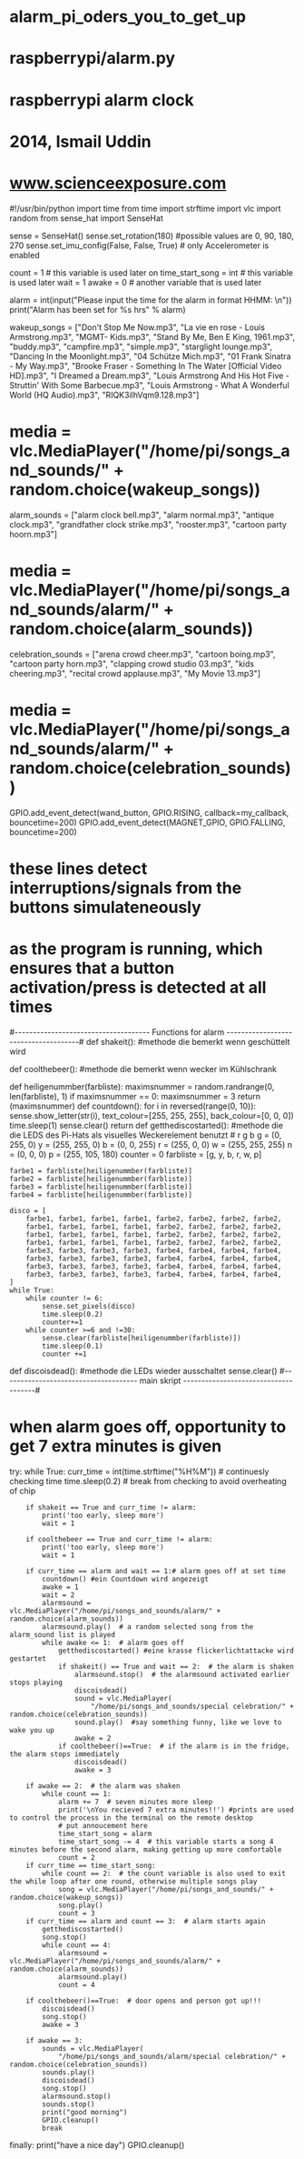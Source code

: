 # alarm_pi_oders_you_to_get_up
# raspberrypi/alarm.py
# raspberrypi alarm clock
# 2014, Ismail Uddin
# www.scienceexposure.com

#!/usr/bin/python
import time
from time import strftime
import vlc
import random
from sense_hat import SenseHat

sense = SenseHat()
sense.set_rotation(180) #possible values are 0, 90, 180, 270
sense.set_imu_config(False, False, True)  # only Accelerometer is enabled

count = 1  # this variable is used later on
time_start_song = int  # this variable is used later
wait = 1
awake = 0  # another variable that is used later

alarm = int(input("Please input the time for the alarm in format HHMM: \n"))
print("Alarm has been set for %s hrs" % alarm)

wakeup_songs = ["Don't Stop Me Now.mp3", "La vie en rose - Louis Armstrong.mp3",
                "MGMT- Kids.mp3", "Stand By Me, Ben E King, 1961.mp3",
                "buddy.mp3", "campfire.mp3", "simple.mp3", "starglight lounge.mp3",
                "Dancing In the Moonlight.mp3", "04 Schütze Mich.mp3",
                "01 Frank Sinatra - My Way.mp3", "Brooke Fraser - Something In The Water [Official Video HD].mp3",
                "I Dreamed a Dream.mp3", "Louis Armstrong And His Hot Five - Struttin' With Some Barbecue.mp3",
                "Louis Armstrong - What A Wonderful World (HQ Audio).mp3",
                "RIQK3ilhVqm9.128.mp3"]

# media = vlc.MediaPlayer("/home/pi/songs_and_sounds/" + random.choice(wakeup_songs))

alarm_sounds = ["alarm clock bell.mp3", "alarm normal.mp3",
                "antique clock.mp3", "grandfather clock strike.mp3",
                "rooster.mp3", "cartoon party hoorn.mp3"]
# media = vlc.MediaPlayer("/home/pi/songs_and_sounds/alarm/" + random.choice(alarm_sounds))
celebration_sounds = ["arena crowd cheer.mp3", "cartoon boing.mp3",
                      "cartoon party horn.mp3", "clapping crowd studio 03.mp3", "kids cheering.mp3",
                      "recital crowd applause.mp3", "My Movie 13.mp3"]
# media = vlc.MediaPlayer("/home/pi/songs_and_sounds/alarm/" + random.choice(celebration_sounds))
GPIO.add_event_detect(wand_button, GPIO.RISING, callback=my_callback, bouncetime=200)
GPIO.add_event_detect(MAGNET_GPIO, GPIO.FALLING, bouncetime=200)
# these lines detect interruptions/signals from the buttons simulateneously
# as the program is running, which ensures that a button activation/press is detected at all times

#------------------------------------- Functions for alarm -------------------------------------#
def shakeit():
    #methode die bemerkt wenn geschüttelt wird

def coolthebeer():
    #methode die bemerkt wenn wecker im Kühlschrank

def heiligenummber(farbliste):
    maximsnummer = random.randrange(0, len(farbliste), 1)
    if maximsnummer == 0:
        maximsnummer = 3
    return (maximsnummer)
def countdown():
    for i in reversed(range(0, 10)):
        sense.show_letter(str(i), text_colour=[255, 255, 255], back_colour=[0, 0, 0])
        time.sleep(1)
    sense.clear()
    return
def getthediscostarted():
    #methode die die LEDS des Pi-Hats als visuelles Weckerelement benutzt
    # r g b
    g = (0, 255, 0)
    y = (255, 255, 0)
    b = (0, 0, 255)
    r = (255, 0, 0)
    w = (255, 255, 255)
    n = (0, 0, 0)
    p = (255, 105, 180)
    counter = 0
    farbliste = [g, y, b, r, w, p]

    farbe1 = farbliste[heiligenummber(farbliste)]
    farbe2 = farbliste[heiligenummber(farbliste)]
    farbe3 = farbliste[heiligenummber(farbliste)]
    farbe4 = farbliste[heiligenummber(farbliste)]

    disco = [
        farbe1, farbe1, farbe1, farbe1, farbe2, farbe2, farbe2, farbe2,
        farbe1, farbe1, farbe1, farbe1, farbe2, farbe2, farbe2, farbe2,
        farbe1, farbe1, farbe1, farbe1, farbe2, farbe2, farbe2, farbe2,
        farbe1, farbe1, farbe1, farbe1, farbe2, farbe2, farbe2, farbe2,
        farbe3, farbe3, farbe3, farbe3, farbe4, farbe4, farbe4, farbe4,
        farbe3, farbe3, farbe3, farbe3, farbe4, farbe4, farbe4, farbe4,
        farbe3, farbe3, farbe3, farbe3, farbe4, farbe4, farbe4, farbe4,
        farbe3, farbe3, farbe3, farbe3, farbe4, farbe4, farbe4, farbe4,
    ]
    while True:
        while counter != 6:
            sense.set_pixels(disco)
            time.sleep(0.2)
            counter+=1
        while counter >=6 and !=30:
            sense.clear(farbliste[heiligenummber(farbliste)])
            time.sleep(0.1)
            counter +=1

def discoisdead():
    #methode die LEDs wieder ausschaltet
    sense.clear()
#------------------------------------- main skript -------------------------------------#
# when alarm goes off, opportunity to get 7 extra minutes is given
try:
    while True:
        curr_time = int(time.strftime("%H%M"))  # continuesly checking time
        time.sleep(0.2)  # break from checking to avoid overheating of chip

        if shakeit == True and curr_time != alarm:
            print('too early, sleep more')
            wait = 1

        if coolthebeer == True and curr_time != alarm:
            print('too early, sleep more')
            wait = 1

        if curr_time == alarm and wait == 1:# alarm goes off at set time
            countdown() #ein Countdown wird angezeigt
            awake = 1
            wait = 2
            alarmsound = vlc.MediaPlayer("/home/pi/songs_and_sounds/alarm/" + random.choice(alarm_sounds))
            alarmsound.play()  # a random selected song from the alarm_sound list is played
            while awake <= 1:  # alarm goes off
                getthediscostarted() #eine krasse flickerlichtattacke wird gestartet
                if shakeit() == True and wait == 2:  # the alarm is shaken
                    alarmsound.stop()  # the alarmsound activated earlier stops playing
                    discoisdead()
                    sound = vlc.MediaPlayer(
                        "/home/pi/songs_and_sounds/special celebration/" + random.choice(celebration_sounds))
                    sound.play()  #say something funny, like we love to wake you up
                    awake = 2
                if coolthebeer()==True:  # if the alarm is in the fridge, the alarm stops immediately
                    discoisdead()
                    awake = 3

        if awake == 2:  # the alarm was shaken
            while count == 1:
                alarm += 7  # seven minutes more sleep
                print('\nYou recieved 7 extra minutes!!') #prints are used to control the process in the terminal on the remote desktop
                # put annoucement here
                time_start_song = alarm
                time_start_song -= 4  # this variable starts a song 4 minutes before the second alarm, making getting up more comfortable
                count = 2
        if curr_time == time_start_song:
            while count == 2:  # the count variable is also used to exit the while loop after one round, otherwise multiple songs play
                song = vlc.MediaPlayer("/home/pi/songs_and_sounds/" + random.choice(wakeup_songs))
                song.play()
                count = 3
        if curr_time == alarm and count == 3:  # alarm starts again
            getthediscostarted()
            song.stop()
            while count == 4:
                alarmsound = vlc.MediaPlayer("/home/pi/songs_and_sounds/alarm/" + random.choice(alarm_sounds))
                alarmsound.play()
                count = 4

        if coolthebeer()==True:  # door opens and person got up!!!
            discoisdead()
            song.stop()
            awake = 3

        if awake == 3:
            sounds = vlc.MediaPlayer(
                "/home/pi/songs_and_sounds/alarm/special celebration/" + random.choice(celebration_sounds))
            sounds.play()
            discoisdead()
            song.stop()
            alarmsound.stop()
            sounds.stop()
            print("good morning")
            GPIO.cleanup()
            break
finally:
    print("have a nice day")
    GPIO.cleanup()
